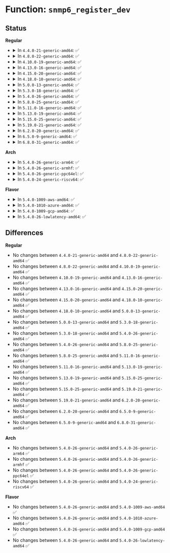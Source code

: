 # Function: <code>snmp6_register_dev</code>

## Status
<b>Regular</b>
<ul>
<li>
<details>
<summary>In <code>4.4.0-21-generic-amd64</code>: ✅</summary>

```c
int snmp6_register_dev(struct inet6_dev * idev)
```

```json
{
  "name": "snmp6_register_dev",
  "collision_type": "Unique Global",
  "inline_type": "No",
  "funcs": [
    {
      "addr": 18446744071587229168,
      "name": "snmp6_register_dev",
      "external": true,
      "loc": "net/ipv6/proc.c:270",
      "file": "net/ipv6/proc.c",
      "inline": "seen, unknown",
      "caller_inline": [],
      "caller_func": [
        "net/ipv6/addrconf.c:addrconf_notify"
      ]
    }
  ],
  "symbols": [
    {
      "addr": 18446744071587229168,
      "name": "snmp6_register_dev",
      "section": ".text",
      "bind": "STB_GLOBAL",
      "size": 101
    }
  ]
}
```
</details>
</li>
<li>
<details>
<summary>In <code>4.8.0-22-generic-amd64</code>: ✅</summary>

```c
int snmp6_register_dev(struct inet6_dev * idev)
```

```json
{
  "name": "snmp6_register_dev",
  "collision_type": "Unique Global",
  "inline_type": "No",
  "funcs": [
    {
      "addr": 18446744071587686288,
      "name": "snmp6_register_dev",
      "external": true,
      "loc": "net/ipv6/proc.c:270",
      "file": "net/ipv6/proc.c",
      "inline": "seen, unknown",
      "caller_inline": [],
      "caller_func": [
        "net/ipv6/addrconf.c:addrconf_notify"
      ]
    }
  ],
  "symbols": [
    {
      "addr": 18446744071587686288,
      "name": "snmp6_register_dev",
      "section": ".text",
      "bind": "STB_GLOBAL",
      "size": 109
    }
  ]
}
```
</details>
</li>
<li>
<details>
<summary>In <code>4.10.0-19-generic-amd64</code>: ✅</summary>

```c
int snmp6_register_dev(struct inet6_dev * idev)
```

```json
{
  "name": "snmp6_register_dev",
  "collision_type": "Unique Global",
  "inline_type": "No",
  "funcs": [
    {
      "addr": 18446744071587895008,
      "name": "snmp6_register_dev",
      "external": true,
      "loc": "net/ipv6/proc.c:284",
      "file": "net/ipv6/proc.c",
      "inline": "seen, unknown",
      "caller_inline": [],
      "caller_func": [
        "net/ipv6/addrconf.c:addrconf_notify"
      ]
    }
  ],
  "symbols": [
    {
      "addr": 18446744071587895008,
      "name": "snmp6_register_dev",
      "section": ".text",
      "bind": "STB_GLOBAL",
      "size": 109
    }
  ]
}
```
</details>
</li>
<li>
<details>
<summary>In <code>4.13.0-16-generic-amd64</code>: ✅</summary>

```c
int snmp6_register_dev(struct inet6_dev * idev)
```

```json
{
  "name": "snmp6_register_dev",
  "collision_type": "Unique Global",
  "inline_type": "No",
  "funcs": [
    {
      "addr": 18446744071588052272,
      "name": "snmp6_register_dev",
      "external": true,
      "loc": "net/ipv6/proc.c:284",
      "file": "net/ipv6/proc.c",
      "inline": "seen, unknown",
      "caller_inline": [],
      "caller_func": [
        "net/ipv6/addrconf.c:addrconf_notify"
      ]
    }
  ],
  "symbols": [
    {
      "addr": 18446744071588052272,
      "name": "snmp6_register_dev",
      "section": ".text",
      "bind": "STB_GLOBAL",
      "size": 109
    }
  ]
}
```
</details>
</li>
<li>
<details>
<summary>In <code>4.15.0-20-generic-amd64</code>: ✅</summary>

```c
int snmp6_register_dev(struct inet6_dev * idev)
```

```json
{
  "name": "snmp6_register_dev",
  "collision_type": "Unique Global",
  "inline_type": "No",
  "funcs": [
    {
      "addr": 18446744071588590288,
      "name": "snmp6_register_dev",
      "external": true,
      "loc": "net/ipv6/proc.c:284",
      "file": "net/ipv6/proc.c",
      "inline": "seen, unknown",
      "caller_inline": [],
      "caller_func": [
        "net/ipv6/addrconf.c:addrconf_notify"
      ]
    }
  ],
  "symbols": [
    {
      "addr": 18446744071588590288,
      "name": "snmp6_register_dev",
      "section": ".text",
      "bind": "STB_GLOBAL",
      "size": 109
    }
  ]
}
```
</details>
</li>
<li>
<details>
<summary>In <code>4.18.0-10-generic-amd64</code>: ✅</summary>

```c
int snmp6_register_dev(struct inet6_dev * idev)
```

```json
{
  "name": "snmp6_register_dev",
  "collision_type": "Unique Global",
  "inline_type": "No",
  "funcs": [
    {
      "addr": 18446744071588955520,
      "name": "snmp6_register_dev",
      "external": true,
      "loc": "net/ipv6/proc.c:246",
      "file": "net/ipv6/proc.c",
      "inline": "seen, unknown",
      "caller_inline": [],
      "caller_func": [
        "net/ipv6/addrconf.c:addrconf_notify"
      ]
    }
  ],
  "symbols": [
    {
      "addr": 18446744071588955520,
      "name": "snmp6_register_dev",
      "section": ".text",
      "bind": "STB_GLOBAL",
      "size": 109
    }
  ]
}
```
</details>
</li>
<li>
<details>
<summary>In <code>5.0.0-13-generic-amd64</code>: ✅</summary>

```c
int snmp6_register_dev(struct inet6_dev * idev)
```

```json
{
  "name": "snmp6_register_dev",
  "collision_type": "Unique Global",
  "inline_type": "No",
  "funcs": [
    {
      "addr": 18446744071589179536,
      "name": "snmp6_register_dev",
      "external": true,
      "loc": "net/ipv6/proc.c:246",
      "file": "net/ipv6/proc.c",
      "inline": "seen, unknown",
      "caller_inline": [],
      "caller_func": [
        "net/ipv6/addrconf.c:addrconf_notify"
      ]
    }
  ],
  "symbols": [
    {
      "addr": 18446744071589179536,
      "name": "snmp6_register_dev",
      "section": ".text",
      "bind": "STB_GLOBAL",
      "size": 109
    }
  ]
}
```
</details>
</li>
<li>
<details>
<summary>In <code>5.3.0-18-generic-amd64</code>: ✅</summary>

```c
int snmp6_register_dev(struct inet6_dev * idev)
```

```json
{
  "name": "snmp6_register_dev",
  "collision_type": "Unique Global",
  "inline_type": "No",
  "funcs": [
    {
      "addr": 18446744071589633296,
      "name": "snmp6_register_dev",
      "external": true,
      "loc": "net/ipv6/proc.c:242",
      "file": "net/ipv6/proc.c",
      "inline": "seen, unknown",
      "caller_inline": [],
      "caller_func": [
        "net/ipv6/addrconf.c:addrconf_notify"
      ]
    }
  ],
  "symbols": [
    {
      "addr": 18446744071589633296,
      "name": "snmp6_register_dev",
      "section": ".text",
      "bind": "STB_GLOBAL",
      "size": 109
    }
  ]
}
```
</details>
</li>
<li>
<details>
<summary>In <code>5.4.0-26-generic-amd64</code>: ✅</summary>

```c
int snmp6_register_dev(struct inet6_dev * idev)
```

```json
{
  "name": "snmp6_register_dev",
  "collision_type": "Unique Global",
  "inline_type": "No",
  "funcs": [
    {
      "addr": 18446744071589857488,
      "name": "snmp6_register_dev",
      "external": true,
      "loc": "net/ipv6/proc.c:242",
      "file": "net/ipv6/proc.c",
      "inline": "seen, unknown",
      "caller_inline": [],
      "caller_func": [
        "net/ipv6/addrconf.c:addrconf_notify"
      ]
    }
  ],
  "symbols": [
    {
      "addr": 18446744071589857488,
      "name": "snmp6_register_dev",
      "section": ".text",
      "bind": "STB_GLOBAL",
      "size": 109
    }
  ]
}
```
</details>
</li>
<li>
<details>
<summary>In <code>5.8.0-25-generic-amd64</code>: ✅</summary>

```c
int snmp6_register_dev(struct inet6_dev * idev)
```

```json
{
  "name": "snmp6_register_dev",
  "collision_type": "Unique Global",
  "inline_type": "No",
  "funcs": [
    {
      "addr": 18446744071590884688,
      "name": "snmp6_register_dev",
      "external": true,
      "loc": "net/ipv6/proc.c:242",
      "file": "net/ipv6/proc.c",
      "inline": "seen, unknown",
      "caller_inline": [],
      "caller_func": [
        "net/ipv6/addrconf.c:ipv6_add_dev"
      ]
    }
  ],
  "symbols": [
    {
      "addr": 18446744071590884688,
      "name": "snmp6_register_dev",
      "section": ".text",
      "bind": "STB_GLOBAL",
      "size": 112
    }
  ]
}
```
</details>
</li>
<li>
<details>
<summary>In <code>5.11.0-16-generic-amd64</code>: ✅</summary>

```c
int snmp6_register_dev(struct inet6_dev * idev)
```

```json
{
  "name": "snmp6_register_dev",
  "collision_type": "Unique Global",
  "inline_type": "No",
  "funcs": [
    {
      "addr": 18446744071590946192,
      "name": "snmp6_register_dev",
      "external": true,
      "loc": "net/ipv6/proc.c:244",
      "file": "net/ipv6/proc.c",
      "inline": "seen, unknown",
      "caller_inline": [],
      "caller_func": [
        "net/ipv6/addrconf.c:ipv6_add_dev"
      ]
    }
  ],
  "symbols": [
    {
      "addr": 18446744071590946192,
      "name": "snmp6_register_dev",
      "section": ".text",
      "bind": "STB_GLOBAL",
      "size": 112
    }
  ]
}
```
</details>
</li>
<li>
<details>
<summary>In <code>5.13.0-19-generic-amd64</code>: ✅</summary>

```c
int snmp6_register_dev(struct inet6_dev * idev)
```

```json
{
  "name": "snmp6_register_dev",
  "collision_type": "Unique Global",
  "inline_type": "No",
  "funcs": [
    {
      "addr": 18446744071590876128,
      "name": "snmp6_register_dev",
      "external": true,
      "loc": "net/ipv6/proc.c:244",
      "file": "net/ipv6/proc.c",
      "inline": "seen, unknown",
      "caller_inline": [],
      "caller_func": [
        "net/ipv6/addrconf.c:ipv6_add_dev"
      ]
    }
  ],
  "symbols": [
    {
      "addr": 18446744071590876128,
      "name": "snmp6_register_dev",
      "section": ".text",
      "bind": "STB_GLOBAL",
      "size": 112
    }
  ]
}
```
</details>
</li>
<li>
<details>
<summary>In <code>5.15.0-25-generic-amd64</code>: ✅</summary>

```c
int snmp6_register_dev(struct inet6_dev * idev)
```

```json
{
  "name": "snmp6_register_dev",
  "collision_type": "Unique Global",
  "inline_type": "No",
  "funcs": [
    {
      "addr": 18446744071591706688,
      "name": "snmp6_register_dev",
      "external": true,
      "loc": "net/ipv6/proc.c:244",
      "file": "net/ipv6/proc.c",
      "inline": "seen, unknown",
      "caller_inline": [],
      "caller_func": [
        "net/ipv6/addrconf.c:ipv6_add_dev"
      ]
    }
  ],
  "symbols": [
    {
      "addr": 18446744071591706688,
      "name": "snmp6_register_dev",
      "section": ".text",
      "bind": "STB_GLOBAL",
      "size": 112
    }
  ]
}
```
</details>
</li>
<li>
<details>
<summary>In <code>5.19.0-21-generic-amd64</code>: ✅</summary>

```c
int snmp6_register_dev(struct inet6_dev * idev)
```

```json
{
  "name": "snmp6_register_dev",
  "collision_type": "Unique Global",
  "inline_type": "No",
  "funcs": [
    {
      "addr": 18446744071593406320,
      "name": "snmp6_register_dev",
      "external": true,
      "loc": "net/ipv6/proc.c:244",
      "file": "net/ipv6/proc.c",
      "inline": "seen, unknown",
      "caller_inline": [],
      "caller_func": [
        "net/ipv6/addrconf.c:ipv6_add_dev"
      ]
    }
  ],
  "symbols": [
    {
      "addr": 18446744071593406320,
      "name": "snmp6_register_dev",
      "section": ".text",
      "bind": "STB_GLOBAL",
      "size": 142
    }
  ]
}
```
</details>
</li>
<li>
<details>
<summary>In <code>6.2.0-20-generic-amd64</code>: ✅</summary>

```c
int snmp6_register_dev(struct inet6_dev * idev)
```

```json
{
  "name": "snmp6_register_dev",
  "collision_type": "Unique Global",
  "inline_type": "No",
  "funcs": [
    {
      "addr": 18446744071595316608,
      "name": "snmp6_register_dev",
      "external": true,
      "loc": "net/ipv6/proc.c:244",
      "file": "net/ipv6/proc.c",
      "inline": "seen, unknown",
      "caller_inline": [],
      "caller_func": [
        "net/ipv6/addrconf.c:ipv6_add_dev"
      ]
    }
  ],
  "symbols": [
    {
      "addr": 18446744071595316608,
      "name": "snmp6_register_dev",
      "section": ".text",
      "bind": "STB_GLOBAL",
      "size": 142
    }
  ]
}
```
</details>
</li>
<li>
<details>
<summary>In <code>6.5.0-9-generic-amd64</code>: ✅</summary>

```c
int snmp6_register_dev(struct inet6_dev * idev)
```

```json
{
  "name": "snmp6_register_dev",
  "collision_type": "Unique Global",
  "inline_type": "No",
  "funcs": [
    {
      "addr": 18446744071595711648,
      "name": "snmp6_register_dev",
      "external": true,
      "loc": "net/ipv6/proc.c:245",
      "file": "net/ipv6/proc.c",
      "inline": "seen, unknown",
      "caller_inline": [],
      "caller_func": [
        "net/ipv6/addrconf.c:ipv6_add_dev"
      ]
    }
  ],
  "symbols": [
    {
      "addr": 18446744071595711648,
      "name": "snmp6_register_dev",
      "section": ".text",
      "bind": "STB_GLOBAL",
      "size": 142
    }
  ]
}
```
</details>
</li>
<li>
<details>
<summary>In <code>6.8.0-31-generic-amd64</code>: ✅</summary>

```c
int snmp6_register_dev(struct inet6_dev * idev)
```

```json
{
  "name": "snmp6_register_dev",
  "collision_type": "Unique Global",
  "inline_type": "No",
  "funcs": [
    {
      "addr": 18446744071596559840,
      "name": "snmp6_register_dev",
      "external": true,
      "loc": "net/ipv6/proc.c:246",
      "file": "net/ipv6/proc.c",
      "inline": "seen, unknown",
      "caller_inline": [],
      "caller_func": [
        "net/ipv6/addrconf.c:ipv6_add_dev"
      ]
    }
  ],
  "symbols": [
    {
      "addr": 18446744071596559840,
      "name": "snmp6_register_dev",
      "section": ".text",
      "bind": "STB_GLOBAL",
      "size": 149
    }
  ]
}
```
</details>
</li>
</ul>
<b>Arch</b>
<ul>
<li>
<details>
<summary>In <code>5.4.0-26-generic-arm64</code>: ✅</summary>

```c
int snmp6_register_dev(struct inet6_dev * idev)
```

```json
{
  "name": "snmp6_register_dev",
  "collision_type": "Unique Global",
  "inline_type": "No",
  "funcs": [
    {
      "addr": 18446603336503574736,
      "name": "snmp6_register_dev",
      "external": true,
      "loc": "net/ipv6/proc.c:242",
      "file": "net/ipv6/proc.c",
      "inline": "seen, unknown",
      "caller_inline": [],
      "caller_func": [
        "net/ipv6/addrconf.c:addrconf_notify"
      ]
    }
  ],
  "symbols": [
    {
      "addr": 18446603336503574736,
      "name": "snmp6_register_dev",
      "section": ".text",
      "bind": "STB_GLOBAL",
      "size": 120
    }
  ]
}
```
</details>
</li>
<li>
<details>
<summary>In <code>5.4.0-26-generic-armhf</code>: ✅</summary>

```c
int snmp6_register_dev(struct inet6_dev * idev)
```

```json
{
  "name": "snmp6_register_dev",
  "collision_type": "Unique Global",
  "inline_type": "No",
  "funcs": [
    {
      "addr": 3236221708,
      "name": "snmp6_register_dev",
      "external": true,
      "loc": "net/ipv6/proc.c:242",
      "file": "net/ipv6/proc.c",
      "inline": "seen, unknown",
      "caller_inline": [],
      "caller_func": [
        "net/ipv6/addrconf.c:addrconf_notify"
      ]
    }
  ],
  "symbols": [
    {
      "addr": 3236221708,
      "name": "snmp6_register_dev",
      "section": ".text",
      "bind": "STB_GLOBAL",
      "size": 128
    }
  ]
}
```
</details>
</li>
<li>
<details>
<summary>In <code>5.4.0-26-generic-ppc64el</code>: ✅</summary>

```c
int snmp6_register_dev(struct inet6_dev * idev)
```

```json
{
  "name": "snmp6_register_dev",
  "collision_type": "Unique Global",
  "inline_type": "No",
  "funcs": [
    {
      "addr": 13835058055297377888,
      "name": "snmp6_register_dev",
      "external": true,
      "loc": "net/ipv6/proc.c:242",
      "file": "net/ipv6/proc.c",
      "inline": "seen, unknown",
      "caller_inline": [],
      "caller_func": [
        "net/ipv6/addrconf.c:addrconf_notify"
      ]
    }
  ],
  "symbols": [
    {
      "addr": 13835058055297377888,
      "name": "snmp6_register_dev",
      "section": ".text",
      "bind": "STB_GLOBAL",
      "size": 160
    }
  ]
}
```
</details>
</li>
<li>
<details>
<summary>In <code>5.4.0-24-generic-riscv64</code>: ✅</summary>

```c
int snmp6_register_dev(struct inet6_dev * idev)
```

```json
{
  "name": "snmp6_register_dev",
  "collision_type": "Unique Global",
  "inline_type": "No",
  "funcs": [
    {
      "addr": 18446743936279531166,
      "name": "snmp6_register_dev",
      "external": true,
      "loc": "net/ipv6/proc.c:242",
      "file": "net/ipv6/proc.c",
      "inline": "seen, unknown",
      "caller_inline": [],
      "caller_func": [
        "net/ipv6/addrconf.c:addrconf_notify"
      ]
    }
  ],
  "symbols": [
    {
      "addr": 18446743936279531166,
      "name": "snmp6_register_dev",
      "section": ".text",
      "bind": "STB_GLOBAL",
      "size": 90
    }
  ]
}
```
</details>
</li>
</ul>
<b>Flavor</b>
<ul>
<li>
<details>
<summary>In <code>5.4.0-1009-aws-amd64</code>: ✅</summary>

```c
int snmp6_register_dev(struct inet6_dev * idev)
```

```json
{
  "name": "snmp6_register_dev",
  "collision_type": "Unique Global",
  "inline_type": "No",
  "funcs": [
    {
      "addr": 18446744071589461856,
      "name": "snmp6_register_dev",
      "external": true,
      "loc": "net/ipv6/proc.c:242",
      "file": "net/ipv6/proc.c",
      "inline": "seen, unknown",
      "caller_inline": [],
      "caller_func": [
        "net/ipv6/addrconf.c:addrconf_notify"
      ]
    }
  ],
  "symbols": [
    {
      "addr": 18446744071589461856,
      "name": "snmp6_register_dev",
      "section": ".text",
      "bind": "STB_GLOBAL",
      "size": 109
    }
  ]
}
```
</details>
</li>
<li>
<details>
<summary>In <code>5.4.0-1010-azure-amd64</code>: ✅</summary>

```c
int snmp6_register_dev(struct inet6_dev * idev)
```

```json
{
  "name": "snmp6_register_dev",
  "collision_type": "Unique Global",
  "inline_type": "No",
  "funcs": [
    {
      "addr": 18446744071589186848,
      "name": "snmp6_register_dev",
      "external": true,
      "loc": "net/ipv6/proc.c:242",
      "file": "net/ipv6/proc.c",
      "inline": "seen, unknown",
      "caller_inline": [],
      "caller_func": [
        "net/ipv6/addrconf.c:addrconf_notify"
      ]
    }
  ],
  "symbols": [
    {
      "addr": 18446744071589186848,
      "name": "snmp6_register_dev",
      "section": ".text",
      "bind": "STB_GLOBAL",
      "size": 109
    }
  ]
}
```
</details>
</li>
<li>
<details>
<summary>In <code>5.4.0-1009-gcp-amd64</code>: ✅</summary>

```c
int snmp6_register_dev(struct inet6_dev * idev)
```

```json
{
  "name": "snmp6_register_dev",
  "collision_type": "Unique Global",
  "inline_type": "No",
  "funcs": [
    {
      "addr": 18446744071589898720,
      "name": "snmp6_register_dev",
      "external": true,
      "loc": "net/ipv6/proc.c:242",
      "file": "net/ipv6/proc.c",
      "inline": "seen, unknown",
      "caller_inline": [],
      "caller_func": [
        "net/ipv6/addrconf.c:addrconf_notify"
      ]
    }
  ],
  "symbols": [
    {
      "addr": 18446744071589898720,
      "name": "snmp6_register_dev",
      "section": ".text",
      "bind": "STB_GLOBAL",
      "size": 109
    }
  ]
}
```
</details>
</li>
<li>
<details>
<summary>In <code>5.4.0-26-lowlatency-amd64</code>: ✅</summary>

```c
int snmp6_register_dev(struct inet6_dev * idev)
```

```json
{
  "name": "snmp6_register_dev",
  "collision_type": "Unique Global",
  "inline_type": "No",
  "funcs": [
    {
      "addr": 18446744071589951040,
      "name": "snmp6_register_dev",
      "external": true,
      "loc": "net/ipv6/proc.c:242",
      "file": "net/ipv6/proc.c",
      "inline": "seen, unknown",
      "caller_inline": [],
      "caller_func": [
        "net/ipv6/addrconf.c:addrconf_notify"
      ]
    }
  ],
  "symbols": [
    {
      "addr": 18446744071589951040,
      "name": "snmp6_register_dev",
      "section": ".text",
      "bind": "STB_GLOBAL",
      "size": 109
    }
  ]
}
```
</details>
</li>
</ul>

## Differences
<b>Regular</b>
<ul>
<li>
No changes between <code>4.4.0-21-generic-amd64</code> and <code>4.8.0-22-generic-amd64</code> ✅
</li>
<li>
No changes between <code>4.8.0-22-generic-amd64</code> and <code>4.10.0-19-generic-amd64</code> ✅
</li>
<li>
No changes between <code>4.10.0-19-generic-amd64</code> and <code>4.13.0-16-generic-amd64</code> ✅
</li>
<li>
No changes between <code>4.13.0-16-generic-amd64</code> and <code>4.15.0-20-generic-amd64</code> ✅
</li>
<li>
No changes between <code>4.15.0-20-generic-amd64</code> and <code>4.18.0-10-generic-amd64</code> ✅
</li>
<li>
No changes between <code>4.18.0-10-generic-amd64</code> and <code>5.0.0-13-generic-amd64</code> ✅
</li>
<li>
No changes between <code>5.0.0-13-generic-amd64</code> and <code>5.3.0-18-generic-amd64</code> ✅
</li>
<li>
No changes between <code>5.3.0-18-generic-amd64</code> and <code>5.4.0-26-generic-amd64</code> ✅
</li>
<li>
No changes between <code>5.4.0-26-generic-amd64</code> and <code>5.8.0-25-generic-amd64</code> ✅
</li>
<li>
No changes between <code>5.8.0-25-generic-amd64</code> and <code>5.11.0-16-generic-amd64</code> ✅
</li>
<li>
No changes between <code>5.11.0-16-generic-amd64</code> and <code>5.13.0-19-generic-amd64</code> ✅
</li>
<li>
No changes between <code>5.13.0-19-generic-amd64</code> and <code>5.15.0-25-generic-amd64</code> ✅
</li>
<li>
No changes between <code>5.15.0-25-generic-amd64</code> and <code>5.19.0-21-generic-amd64</code> ✅
</li>
<li>
No changes between <code>5.19.0-21-generic-amd64</code> and <code>6.2.0-20-generic-amd64</code> ✅
</li>
<li>
No changes between <code>6.2.0-20-generic-amd64</code> and <code>6.5.0-9-generic-amd64</code> ✅
</li>
<li>
No changes between <code>6.5.0-9-generic-amd64</code> and <code>6.8.0-31-generic-amd64</code> ✅
</li>
</ul>
<b>Arch</b>
<ul>
<li>
No changes between <code>5.4.0-26-generic-amd64</code> and <code>5.4.0-26-generic-arm64</code> ✅
</li>
<li>
No changes between <code>5.4.0-26-generic-amd64</code> and <code>5.4.0-26-generic-armhf</code> ✅
</li>
<li>
No changes between <code>5.4.0-26-generic-amd64</code> and <code>5.4.0-26-generic-ppc64el</code> ✅
</li>
<li>
No changes between <code>5.4.0-26-generic-amd64</code> and <code>5.4.0-24-generic-riscv64</code> ✅
</li>
</ul>
<b>Flavor</b>
<ul>
<li>
No changes between <code>5.4.0-26-generic-amd64</code> and <code>5.4.0-1009-aws-amd64</code> ✅
</li>
<li>
No changes between <code>5.4.0-26-generic-amd64</code> and <code>5.4.0-1010-azure-amd64</code> ✅
</li>
<li>
No changes between <code>5.4.0-26-generic-amd64</code> and <code>5.4.0-1009-gcp-amd64</code> ✅
</li>
<li>
No changes between <code>5.4.0-26-generic-amd64</code> and <code>5.4.0-26-lowlatency-amd64</code> ✅
</li>
</ul>
